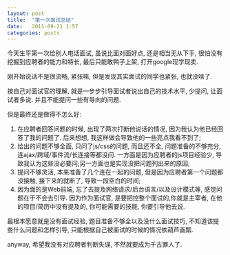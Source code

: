 ```yaml
---
layout: post
title:  "第一次面试总结"
date:   2011-09-21 1:57
categories: posts
---
```


今天生平第一次给别人电话面试, 虽说比面对面好点, 还是相当无从下手, 很怕没有挖掘到应聘者的能力和特长, 最后只能敢鸭子上架, 打开google现学现卖.

刚开始说话不是很流畅, 紧张嘛, 但是发现其实面试的同学也紧张, 也就没啥了.

按自己对面试官的理解, 就是一步步引导面试者说出自己的技术水平, 少提问, 让面试者多说. 并且不能提问一些有导向的问题.

但是最终还是做得不怎么好:

1. 在应聘者回答问题的时候, 出现了两次打断他说话的情况, 因为我认为他已经回答了我的问题了. 后来想想, 我这样做会导致他的一些亮点我看不到了;
2. 给出的问题不够全面, 只问了js/css的问题, 而且还不全, 问题准备的不够充分, 连ajax/跨域/事件流/长连接等都没问. 一方面是因为应聘者的js项目经验少, 导致我认为这些没必要问;另一方面也是实现没把问题列出来的原因;
3. 提问不够灵活, 本来准备了几个连在一起的问题, 但是因为应聘者第一个问题都没接触, 接下来的就断了, 导致一段空白的时间;
4. 因为面的是Web前端, 忘了去提及网络请求/后台语言/以及设计模式等, 感觉问题在于不会去引导. 因为作为面试官, 是要把控整个面试的,你就是主宰者, 在他的项目/简历中没有提及的, 你可能需要的技能, 你要引导他去说.

最根本愿意就是没有面试经验, 题目准备不够全以及没什么面试技巧, 不知道该提些什么问题和怎样引导, 只能根据自己被面试的时候的情况依葫芦画瓢. 

anyway, 希望我没有对应聘者判断失误, 不然就要成为千古罪人了.